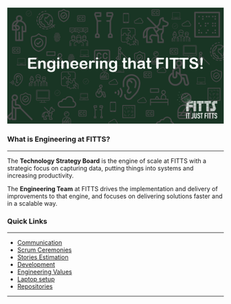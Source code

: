 ![Cover](src/Assets/main_cover.png)


### What is Engineering at FITTS?
***
The **Technology Strategy Board** is the engine of scale at FITTS with a strategic focus on capturing data, putting things into systems and increasing productivity.

The **Engineering Team** at FITTS drives the implementation and delivery of improvements to that engine, and focuses on delivering solutions faster and in a scalable way.

### Quick Links
***

- [Communication](https://github.com/FITTS-ItJustFitts/Engineering-PlayBook/tree/master/src/Communication)
- [Scrum Ceremonies](https://github.com/FITTS-ItJustFitts/Engineering-PlayBook/tree/master/src/Scrum%20Process/Scrum%20Ceremonies)
- [Stories Estimation](https://github.com/FITTS-ItJustFitts/Engineering-PlayBook/tree/master/src/Scrum%20Process/Estimation)
- [Development](https://github.com/FITTS-ItJustFitts/Engineering-PlayBook/tree/master/src/Development)
- [Engineering Values](https://github.com/FITTS-ItJustFitts/Engineering-PlayBook/tree/master/src/Engineering%20Values)
- [Laptop setup](https://github.com/FITTS-ItJustFitts/Engineering-PlayBook/tree/master/src/Laptop%20Setup)
- [Repositories]()

***